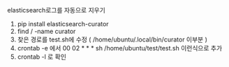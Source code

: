 elasticsearch로그를 자동으로 지우기 

1. pip install elasticsearch-curator
2. find / -name curator
3. 찾은 경로를 test.sh에 수정 ( /home/ubuntu/.local/bin/curator 이부분 )
4. crontab -e  에서 00 02 * * * sh /home/ubuntu/test/test.sh 이런식으로 추가 
5. crontab -l 로 확인  
